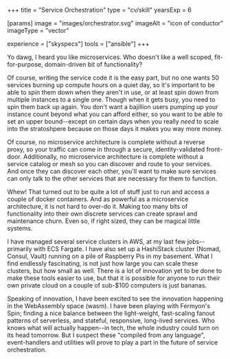 +++
title = "Service Orchestration"
type = "cv/skill"
yearsExp = 6

[params]
  image = "images/orchestrator.svg"
  imageAlt = "icon of conductor"
  imageType = "vector"

experience = ["skyspecs"]
tools = ["ansible"]
+++

Yo dawg, I heard you like microservices. Who doesn't like a well scoped, fit-for-purpose, domain-driven bit of functionality?

Of course, writing the service code it is the easy part, but no one wants 50 services burning up compute hours on a quiet day, so it's important to be able to spin them down when they aren't in use, or at least spin down from multiple instances to a single one. Though when it gets busy, you need to spin them back up again. You don't want a bajillion users pumping up your instance count beyond what you can afford either, so you want to be able to set an upper bound--except on certain days when you really _need_ to scale into the stratoshpere because on those days it makes you way more money.

Of course, no microservice architecture is complete without a reverse proxy, so your traffic can come in through a secure, identity-validated front-door. Additionally, no microservice architecture is complete without a service catalog or mesh so you can discover and route to your services. And once they can discover each other, you'll want to make sure services can only talk to the other services that are necessary for them to function.

Whew! That turned out to be quite a lot of stuff just to run and access a couple of docker containers. And as powerful as a microservice architecture, it is not hard to over-do it. Making too many bits of functionality into their own discrete services can create sprawl and maintenance churn. Even so,
if right sized, they can be magical little systems.

I have managed several service clusters in AWS, at my last few jobs--primarily with ECS Fargate. I have also set up a HashiStack cluster (Nomad, Consul, Vault) running on a pile of Raspberry Pis in my basement. What I find endlessly fascinating, is not just how large you can scale these clusters, but how small as well. There is a lot of innovation yet to be done to make these tools easier to use, but that it is possible for anyone to run their own private cloud on a couple of sub-$100 computers is just bananas.

Speaking of innovation, I have been excited to see the innovation happening in the WebAssembly space (wasm). I have been playing with Fermyon's Spin; finding a nice balance between the light-weight, fast-scaling fanout patterns of serverless, and stateful, responsive, long-lived services. Who knows what will actually happen--in tech, the whole industry could turn on its head tomorrow. But I suspect these "compiled from any language", event-handlers and utilities will prove to play a part in the future of service orchestration.
